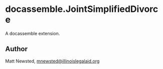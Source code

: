 # docassemble.JointSimplifiedDivorce

A docassemble extension.

## Author

Matt Newsted, mnewsted@illinoislegalaid.org

